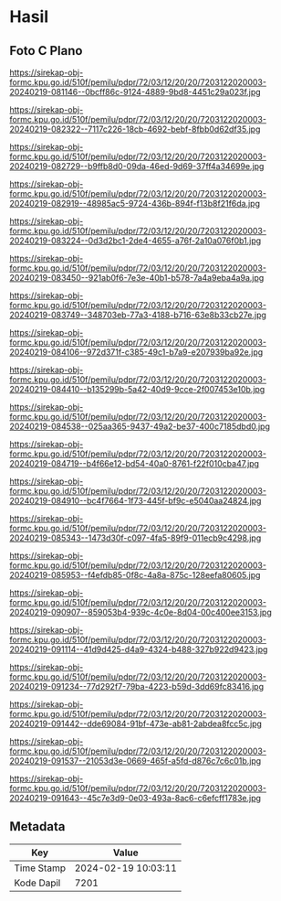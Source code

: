 # Hasil

## Foto C Plano

https://sirekap-obj-formc.kpu.go.id/510f/pemilu/pdpr/72/03/12/20/20/7203122020003-20240219-081146--0bcff86c-9124-4889-9bd8-4451c29a023f.jpg

https://sirekap-obj-formc.kpu.go.id/510f/pemilu/pdpr/72/03/12/20/20/7203122020003-20240219-082322--7117c226-18cb-4692-bebf-8fbb0d62df35.jpg

https://sirekap-obj-formc.kpu.go.id/510f/pemilu/pdpr/72/03/12/20/20/7203122020003-20240219-082729--b9ffb8d0-09da-46ed-9d69-37ff4a34699e.jpg

https://sirekap-obj-formc.kpu.go.id/510f/pemilu/pdpr/72/03/12/20/20/7203122020003-20240219-082919--48985ac5-9724-436b-894f-f13b8f21f6da.jpg

https://sirekap-obj-formc.kpu.go.id/510f/pemilu/pdpr/72/03/12/20/20/7203122020003-20240219-083224--0d3d2bc1-2de4-4655-a76f-2a10a076f0b1.jpg

https://sirekap-obj-formc.kpu.go.id/510f/pemilu/pdpr/72/03/12/20/20/7203122020003-20240219-083450--921ab0f6-7e3e-40b1-b578-7a4a9eba4a9a.jpg

https://sirekap-obj-formc.kpu.go.id/510f/pemilu/pdpr/72/03/12/20/20/7203122020003-20240219-083749--348703eb-77a3-4188-b716-63e8b33cb27e.jpg

https://sirekap-obj-formc.kpu.go.id/510f/pemilu/pdpr/72/03/12/20/20/7203122020003-20240219-084106--972d371f-c385-49c1-b7a9-e207939ba92e.jpg

https://sirekap-obj-formc.kpu.go.id/510f/pemilu/pdpr/72/03/12/20/20/7203122020003-20240219-084410--b135299b-5a42-40d9-9cce-2f007453e10b.jpg

https://sirekap-obj-formc.kpu.go.id/510f/pemilu/pdpr/72/03/12/20/20/7203122020003-20240219-084538--025aa365-9437-49a2-be37-400c7185dbd0.jpg

https://sirekap-obj-formc.kpu.go.id/510f/pemilu/pdpr/72/03/12/20/20/7203122020003-20240219-084719--b4f66e12-bd54-40a0-8761-f22f010cba47.jpg

https://sirekap-obj-formc.kpu.go.id/510f/pemilu/pdpr/72/03/12/20/20/7203122020003-20240219-084910--bc4f7664-1f73-445f-bf9c-e5040aa24824.jpg

https://sirekap-obj-formc.kpu.go.id/510f/pemilu/pdpr/72/03/12/20/20/7203122020003-20240219-085343--1473d30f-c097-4fa5-89f9-011ecb9c4298.jpg

https://sirekap-obj-formc.kpu.go.id/510f/pemilu/pdpr/72/03/12/20/20/7203122020003-20240219-085953--f4efdb85-0f8c-4a8a-875c-128eefa80605.jpg

https://sirekap-obj-formc.kpu.go.id/510f/pemilu/pdpr/72/03/12/20/20/7203122020003-20240219-090907--859053b4-939c-4c0e-8d04-00c400ee3153.jpg

https://sirekap-obj-formc.kpu.go.id/510f/pemilu/pdpr/72/03/12/20/20/7203122020003-20240219-091114--41d9d425-d4a9-4324-b488-327b922d9423.jpg

https://sirekap-obj-formc.kpu.go.id/510f/pemilu/pdpr/72/03/12/20/20/7203122020003-20240219-091234--77d292f7-79ba-4223-b59d-3dd69fc83416.jpg

https://sirekap-obj-formc.kpu.go.id/510f/pemilu/pdpr/72/03/12/20/20/7203122020003-20240219-091442--dde69084-91bf-473e-ab81-2abdea8fcc5c.jpg

https://sirekap-obj-formc.kpu.go.id/510f/pemilu/pdpr/72/03/12/20/20/7203122020003-20240219-091537--21053d3e-0669-465f-a5fd-d876c7c6c01b.jpg

https://sirekap-obj-formc.kpu.go.id/510f/pemilu/pdpr/72/03/12/20/20/7203122020003-20240219-091643--45c7e3d9-0e03-493a-8ac6-c6efcff1783e.jpg


## Metadata

| Key        | Value               |
| ---------- | ------------------- |
| Time Stamp | 2024-02-19 10:03:11 |
| Kode Dapil | 7201                |



